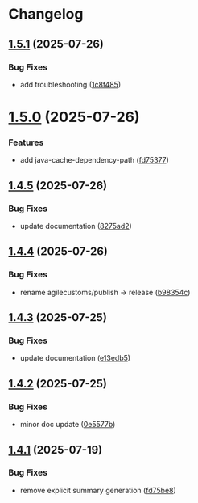 # Changelog

## [1.5.1](https://github.com/agilecustoms/setup-maven-codeartifact/compare/v1.5.0...v1.5.1) (2025-07-26)

### Bug Fixes

* add troubleshooting ([1c8f485](https://github.com/agilecustoms/setup-maven-codeartifact/commit/1c8f485d6ac52c7f2855eff881d26a3b7be8da19))


# [1.5.0](https://github.com/agilecustoms/setup-maven-codeartifact/compare/v1.4.5...v1.5.0) (2025-07-26)

### Features

* add java-cache-dependency-path ([fd75377](https://github.com/agilecustoms/setup-maven-codeartifact/commit/fd75377bed5df110e22e70a914042c70e2818fdd))


## [1.4.5](https://github.com/agilecustoms/setup-maven-codeartifact/compare/v1.4.4...v1.4.5) (2025-07-26)

### Bug Fixes

* update documentation ([8275ad2](https://github.com/agilecustoms/setup-maven-codeartifact/commit/8275ad25df7e8124a38f314249dabb69134e4215))


## [1.4.4](https://github.com/agilecustoms/setup-maven-codeartifact/compare/v1.4.3...v1.4.4) (2025-07-26)

### Bug Fixes

* rename agilecustoms/publish -> release ([b98354c](https://github.com/agilecustoms/setup-maven-codeartifact/commit/b98354c4d92db05fc2ad0d54d09c7795f4f7968d))


## [1.4.3](https://github.com/agilecustoms/setup-maven-codeartifact/compare/v1.4.2...v1.4.3) (2025-07-25)

### Bug Fixes

* update documentation ([e13edb5](https://github.com/agilecustoms/setup-maven-codeartifact/commit/e13edb5560b0a8a3ea3210fd7ea438ebea8ed4bf))


## [1.4.2](https://github.com/agilecustoms/setup-maven-codeartifact/compare/v1.4.1...v1.4.2) (2025-07-25)

### Bug Fixes

* minor doc update ([0e5577b](https://github.com/agilecustoms/setup-maven-codeartifact/commit/0e5577b9566021efaa7d2fc17478a26e99b8993a))


## [1.4.1](https://github.com/agilecustoms/setup-maven-codeartifact/compare/v1.4.0...v1.4.1) (2025-07-19)

### Bug Fixes

* remove explicit summary generation ([fd75be8](https://github.com/agilecustoms/setup-maven-codeartifact/commit/fd75be8c3afc05ed91a12087369b6b22b97e605f))